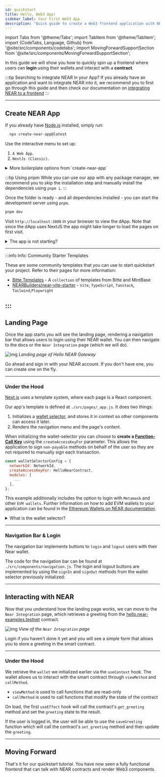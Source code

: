 ```yaml
---
id: quickstart
title: Hello, Web3 App!
sidebar_label: Your First Web3 App
description: "Quick guide to create a Web3 frontend application with NEAR integration - build a React/Next.js app where users can login with wallets and interact with smart contracts."
---
```

import Tabs from '@theme/Tabs';
import TabItem from '@theme/TabItem';
import {CodeTabs, Language, Github} from '@site/src/components/codetabs';
import MovingForwardSupportSection from '@site/src/components/MovingForwardSupportSection';

In this guide we will show you how to quickly spin up a frontend where users can **login** using their wallets and interact with a **contract**.

:::tip Searching to integrate NEAR in your App?
If you already have an application and want to integrate NEAR into it, we recommend you to first go through this guide and then check our documentation on [integrating NEAR to a frontend](./integrate-contracts.md)
:::

---

## Create NEAR App
If you already have [Node.js](https://nodejs.org/en/download) installed, simply run:

```bash
  npx create-near-app@latest
```

Use the interactive menu to set up:
1. `A Web App`.
2. `NextJs (Classic)`.

<details>
<summary> More boilerplate options from `create-near-app` </summary>

Using `create-near-app` you can also set up:
   - NextJs (App Router)
   - Vite (React)
   - JS/TS Smart Contract
   - Rust Smart Contract

</details>

:::tip Using pnpm
While you can use our app with any package manager, we recommend you to skip the installation step and manually install the dependencies using `pnpm i`.
:::

Once the folder is ready - and all dependencies installed - you can start the development server using `pnpm`.

```bash
pnpm dev
```

Visit `http://localhost:3000` in your browser to view the dApp. Note that since the dApp uses NextJS the app might take longer to load the pages on first visit.

<details>
<summary> The app is not starting? </summary>

Make sure you are using **node >= v18**, you can easily switch versions using `nvm use 18`

</details>

<hr className="subsection" />
:::info Info: Community Starter Templates

  These are some community templates that you can use to start quickstart your project. Refer to their pages for more information:
 * [Bitte Templates](https://github.com/Mintbase/templates) - A `collection` of templates from Bitte and MintBase
 * [NEARBuilders/near-vite-starter](https://github.com/NEARBuilders/near-vite-starter) - `Vite`, `TypeScript`, `Tanstack`, `Tailwind`,`Playwright`

:::
---

## Landing Page

Once the app starts you will see the landing page, rendering a navigation bar that allows users to login using their NEAR wallet. You can then navigate to the docs or the `Near Integration` page (which we will do).

![img](/docs/assets/examples/hello-near-landing-page.png)
*Landing page of Hello NEAR Gateway*

Go ahead and sign in with your NEAR account. If you don't have one, you can create one on the fly.

<hr className="subsection" />

### Under the Hood

[Next.js](https://nextjs.org/) uses a template system, where each page is a React component.

Our app's template is defined at `./src/pages/_app.js`. It does two things:

1. Initializes a [wallet selector](../tools/wallet-selector.md), and stores it in context so other components can access it later.
2. Renders the navigation menu and the page's content.

<Github url="https://github.com/near-examples/hello-near-examples/blob/main/frontend/src/pages/_app.js" language="jsx" start="22" end="48" />

When initializing the wallet-selector you can choose to **create a [Function-Call Key](../protocol/access-keys.md)** using the `createAccessKeyFor` parameter. This allows the application to sign `non-payable` methods on behalf of the user so they are not required to manually sign each transaction.

```jsx
const walletSelectorConfig = {
  networkId: NetworkId,
  createAccessKeyFor: HelloNearContract,
  modules: [
    ...
  ],
};
```

This example additionally includes the option to login with `Metamask` and other `EVM wallets`. Further information on how to add EVM wallets to your application can be found in the [Ethereum Wallets on NEAR documentation](./ethereum-wallets.md).

<details>
<summary>What is the wallet selector?</summary>

The wallet selector is a modal that allows users to select their preferred Near wallet to login. Our application creates a new instance of the wallet selector then stores it in the apps context so it can be accessed by other components.

</details>

<hr className="subsection" />

### Navigation Bar & Login
The navigation bar implements buttons to `login` and `logout` users with their Near wallet.

The code for the navigation bar can be found at `./src/components/navigation.js`. The login and logout buttons are implemented by using the `signIn` and `signOut` methods from the wallet selector previously initialized:

<Github url="https://github.com/near-examples/hello-near-examples/blob/master/frontend/src/components/navigation.js" language="jsx" start="10" end="23" />

---

## Interacting with NEAR

Now that you understand how the landing page works, we can move to the `Near Integration` page, which retrieves a greeting from the [hello.near-examples.testnet](https://testnet.nearblocks.io/address/hello.near-examples.testnet) contract.

![img](/docs/assets/examples/hello-near-gateway.png)
*View of the `Near Integration` page*

Login if you haven't done it yet and you will see a simple form that allows you to store a greeting in the smart contract.

<hr className="subsection" />

### Under the Hood
We retrieve the `wallet` we initialized earlier via the `useContext` hook. The wallet allows us to interact with the smart contract through `viewMethod` and `callMethod`.

- `viewMethod` is used to call functions that are read-only
- `callMethod` is used to call functions that modify the state of the contract

<Github url="https://github.com/near-examples/hello-near-examples/blob/master/frontend/src/pages/hello-near/index.js" language="jsx" start="13" end="36" />

On load, the first `useEffect` hook will call the contract's `get_greeting` method and set the `greeting` state to the result.

If the user is logged in, the user will be able to use the `saveGreeting` function which will call the contract's `set_greeting` method and then update the `greeting`.

---

## Moving Forward

That's it for our quickstart tutorial. You have now seen a fully functional frontend that can talk with NEAR contracts and render Web3 components.

<MovingForwardSupportSection />
